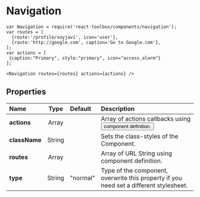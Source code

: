 # Navigation

```
var Navigation = require('react-toolbox/components/navigation');
var routes = [
  {route:'/profile/soyjavi', icon='user'},
  {route:'http://google.com', caption='Go to Google.com'},
];
var actions = [
 {caption:"Primary", style:"primary", icon="access_alarm"}
];

<Navigation routes={routes} actions={actions} />
```

## Properties

| Name              | Type          | Default         | Description|
|:-                 |:-:            | :-              |:-|
| **actions**       | Array         |                 | Array of actions callbacks using <Button/> component definition.|
| **className**     | String        |                 | Sets the class-styles of the Component.|
| **routes**        | Array         |                 | Array of URL String using <Link/> component definition. |
| **type**          | String        | "normal"        | Type of the component, overwrite this property if you need set a different stylesheet.|
